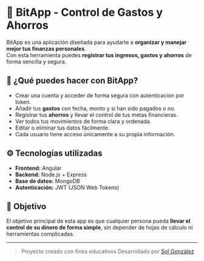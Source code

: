 # 💸 BitApp - Control de Gastos y Ahorros

BitApp es una aplicación diseñada para ayudarte a **organizar y manejar mejor tus finanzas personales**.  
Con esta herramienta puedes **registrar tus ingresos, gastos y ahorros** de forma sencilla y segura.

## 🧾 ¿Qué puedes hacer con BitApp?

- Crear una cuenta y acceder de forma segura con autenticación por token.
- Añadir tus **gastos** con fecha, monto y si han sido pagados o no.
- Registrar tus **ahorros** y llevar el control de tus metas financieras.
- Ver todos tus movimientos de forma clara y ordenada.
- Editar o eliminar tus datos fácilmente.
- Cada usuario tiene acceso únicamente a su propia información.

## ⚙️ Tecnologías utilizadas

- **Frontend:** Angular
- **Backend:** Node.js + Express
- **Base de datos:** MongoDB
- **Autenticación:** JWT (JSON Web Tokens)

## 🧠 Objetivo

El objetivo principal de esta app es que cualquier persona pueda **llevar el control de su dinero de forma simple**, sin depender de hojas de cálculo ni herramientas complicadas.

---

> Proyecto creado con fines educativos
> Desarrollado por [Sol González](www.linkedin.com/in/sol-gonzalez-fullstackdeveloper)
